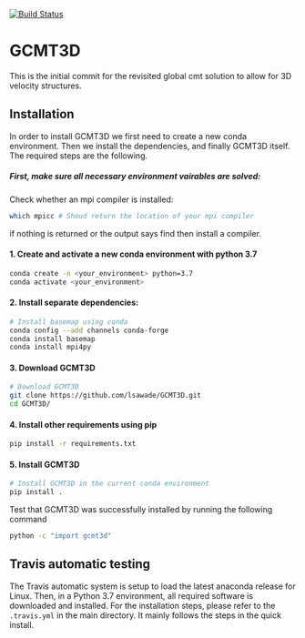 [![Build Status](https://travis-ci.com/lsawade/GCMT3D.svg?branch=master)](https://travis-ci.com/lsawade/GCMT3D)

# GCMT3D

This is the initial commit for the revisited global cmt solution to allow for 3D 
velocity structures.


## Installation

In order to install GCMT3D we first need to create a new conda environment. 
Then we install the dependencies, and finally GCMT3D itself. The required steps
are the following.

##### First, make sure all necessary environment vairables are solved:

Check whether an mpi compiler is installed:

```bash
which mpicc # Shoud return the location of your mpi compiler
```
if nothing is returned or the output says find then install a compiler.

#### 1. Create and activate a new conda environment with python 3.7

```bash
conda create -n <your_environment> python=3.7
conda activate <your_environment>
```

#### 2. Install separate dependencies:

```bash
# Install basemap using conda
conda config --add channels conda-forge
conda install basemap
conda install mpi4py
```

#### 3. Download GCMT3D

```bash
# Download GCMT3D
git clone https://github.com/lsawade/GCMT3D.git
cd GCMT3D/
```

#### 4. Install other requirements using pip
```bash
pip install -r requirements.txt
```


#### 5. Install GCMT3D
```bash
# Install GCMT3D in the current conda environment
pip install .
```

Test that GCMT3D was successfully installed by running the following command

```bash
python -c "import gcmt3d"
```

## Travis automatic testing

The Travis automatic system is setup to load the latest anaconda release for 
Linux. Then, in a Python 3.7 environment, all required software is downloaded 
and installed. For the installation steps, please refer to the `.travis.yml` in 
the main directory. It mainly follows the steps in the quick install.

